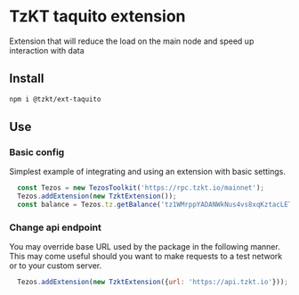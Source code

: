 # TzKT taquito extension
Extension that will reduce the load on the main node and speed up interaction with data

## Install

```bash
npm i @tzkt/ext-taquito
```

## Use

### Basic config

Simplest example of integrating and using an extension with basic settings.

```js 
  const Tezos = new TezosToolkit('https://rpc.tzkt.io/mainnet');
  Tezos.addExtension(new TzktExtension());
  const balance = Tezos.tz.getBalance('tz1WMrppYADANWkNus4vs8xqKztacLETnKmT')
```

### Change api endpoint

You may override base URL used by the package in the following manner. This may come useful should you want to make requests to a test network or to your custom server.

```js 
  Tezos.addExtension(new TzktExtension({url: 'https://api.tzkt.io'}));
```
